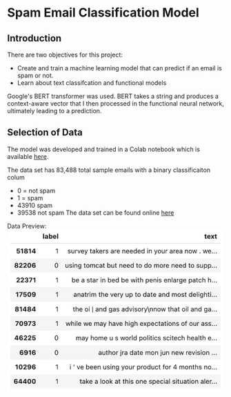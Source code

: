 # Spam Email Classification Model

## Introduction

There are two objectives for this project:
  - Create and train a machine learning model that can predict if an email is spam or not.
  - Learn about text classifcation and functional models

Google's BERT transformer was used. BERT takes a string and produces a context-aware vector that I then processed in the functional neural network, ultimately leading to a prediction.

## Selection of Data

The model was developed and trained in a Colab notebook which is available [here](https://github.com/mLucas55/spam-email-classification/blob/main/code/spam-email-classification.ipynb).

The data set has 83,488 total sample emails with a binary classificaiton colum
  - 0 = not spam
  - 1 = spam
  - 43910 spam
  - 39538 not spam
The data set can be found online [here](https://drive.google.com/file/d/1ElqSIk-nJp8yKlz9ZGyVoKQ7e4OE1mpB/view?usp=sharing)

Data Preview:
![Data screenshot](./graphs/Data-Head.png)

